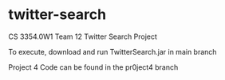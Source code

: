 # twitter-search
CS 3354.0W1 Team 12 Twitter Search Project

To execute, download and run TwitterSearch.jar in main branch

Project 4 Code can be found in the pr0ject4 branch
